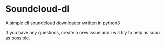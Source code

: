 Soundcloud-dl
====

A simple cli soundcloud downloader written in python3

If you have any questions, create a new issue and i will try to help as soon as possible.

